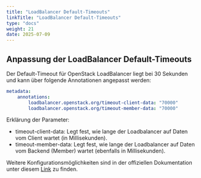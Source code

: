 ```yaml
---
title: "LoadBalancer Default-Timeouts"
linkTitle: "LoadBalancer Default-Timeouts"
type: "docs"
weight: 21
date: 2025-07-09
---
```


## Anpassung der LoadBalancer Default-Timeouts

Der Default-Timeout für OpenStack LoadBalancer liegt bei 30 Sekunden und kann über folgende Annotationen angepasst werden:

```yaml
metadata:
    annotations:
        loadbalancer.openstack.org/timeout-client-data: "70000"
        loadbalancer.openstack.org/timeout-member-data: "70000"
```

Erklärung der Parameter:
- timeout-client-data: Legt fest, wie lange der Loadbalancer auf Daten vom Client wartet (in Millisekunden).
- timeout-member-data: Legt fest, wie lange der Loadbalancer auf Daten vom Backend (Member) wartet (ebenfalls in Millisekunden).

Weitere Konfigurationsmöglichkeiten sind in der offiziellen Dokumentation unter diesem [Link](https://github.com/kubernetes/cloud-provider-openstack/blob/master/docs/openstack-cloud-controller-manager/expose-applications-using-loadbalancer-type-service.md#service-annotations) zu finden.

